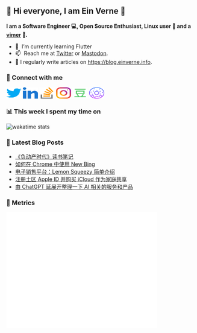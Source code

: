 ## 👋 Hi everyone, I am Ein Verne 👋

**I am a Software Engineer 💻, Open Source Enthusiast, Linux user :penguin: and a [vimer](https://github.com/einverne/dotfiles) :man:.**

- 🌱 &nbsp;I’m currently learning Flutter
- 📫 &nbsp;Reach me at [Twitter](https://twitter.com/einverne) or <a rel="me" href="https://m.einverne.info/@einverne">Mastodon</a>.
- 📝 I regularly write articles on <https://blog.einverne.info>.


### 🔗 Connect with me
<a href="https://twitter.com/einverne" target="_blank"><img align="center" src="images/twitter.svg" alt="twitter einverne" height="30" width="40" /></a>
<a href="https://linkedin.com/in/einverne" target="_blank"><img align="center" src="images/linked-in-alt.svg" alt="linkedin einverne" height="30" width="40" /></a>
<a href="https://stackoverflow.com/users/1820217/einverne" target="_blank"><img align="center" src="images/stack-overflow.svg" alt="stackoverflow einverne" height="30" width="40" /></a>
<a href="https://instagram.com/einverne" target="_blank"><img align="center" src="images/instagram.svg" alt="instagram einverne" height="30" width="40" /></a>
<a href="https://www.douban.com/people/einverne" target="_blank"><img align="center" src="images/douban.svg" alt="douban einverne" height="30" width="40" /></a>
<a href="https://homer.einverne.info" target="_blank"><img align="center" src="images/homer.svg" alt="einverne online services" height="30" width="40" /></a>

### 📊 This week I spent my time on

![wakatime stats](https://github-readme-stats.vercel.app/api/wakatime?username=einverne&api_domain=wakapi.einverne.info&hide_title=true&hide_border=true&langs_count=5&bg_color=00000000&text_color=777&layout=compact)

### 📕 Latest Blog Posts
<!-- BLOG-POST-LIST:START -->
- [《负动产时代》读书笔记](https://einverne.github.io/post/2023/03/negative-assets.html)
- [如何在 Chrome 中使用 New Bing](https://einverne.github.io/post/2023/03/use-new-bing-in-chrome.html)
- [电子销售平台：Lemon Squeezy 简单介绍](https://einverne.github.io/post/2023/03/lemon-squeezy.html)
- [注册土区 Apple ID 并购买 iCloud 作为家庭共享](https://einverne.github.io/post/2023/03/register-turkey-apple-id-icloud.html)
- [由 ChatGPT 延展开整理一下 AI 相关的服务和产品](https://einverne.github.io/post/2023/02/chatgpt-ai-powered-services.html)
<!-- BLOG-POST-LIST:END -->

### 👻 Metrics
<img align="left" src="/metrics.base.svg" alt="Metrics" width="400">
